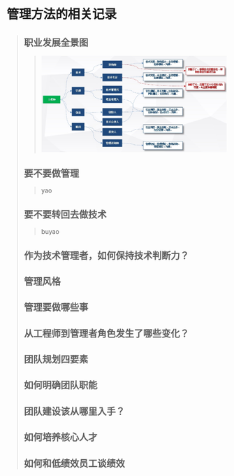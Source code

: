 # 管理方法的相关记录

> ## 职业发展全景图
>> ![全景图](https://github.com/brianxj/brian-management/blob/master/picture/%E5%85%A8%E6%99%AF%E5%9B%BE.jpg "职业发展全景图")
> ## 要不要做管理
>> yao
> ## 要不要转回去做技术
>> buyao
> ## 作为技术管理者，如何保持技术判断力？
> ## 管理风格
> ## 管理要做哪些事
> ## 从工程师到管理者角色发生了哪些变化？
> ## 团队规划四要素
> ## 如何明确团队职能
> ## 团队建设该从哪里入手？
> ## 如何培养核心人才
> ## 如何和低绩效员工谈绩效
> ## 
> ## 
